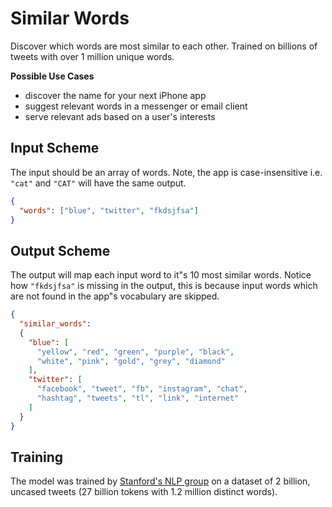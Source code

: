 # Similar Words
Discover which words are most similar to each other. Trained on billions of tweets
with over 1 million unique words.

**Possible Use Cases**
  * discover the name for your next iPhone app
  * suggest relevant words in a messenger or email client
  * serve relevant ads based on a user's interests


## Input Scheme
The input should be an array of words. Note, the app is case-insensitive i.e. 
`"cat"` and `"CAT"` will have the same output.
```json
{
  "words": ["blue", "twitter", "fkdsjfsa"]
}
```

## Output Scheme
The output will map each input word to it"s 10 most similar words. Notice how 
`"fkdsjfsa"` is missing in the output, this is because input words which are 
not found in the app"s vocabulary are skipped.
 
```json
{
  "similar_words": 
  {
    "blue": [
      "yellow", "red", "green", "purple", "black", 
      "white", "pink", "gold", "grey", "diamond"
    ],
    "twitter": [
      "facebook", "tweet", "fb", "instagram", "chat", 
      "hashtag", "tweets", "tl", "link", "internet"
    ]
  }
}
```


## Training
The model was trained by [Stanford's NLP group][1] on a dataset of 2 billion, uncased tweets 
(27 billion tokens with 1.2 million distinct words).


[1]: https://nlp.stanford.edu/projects/glove/
